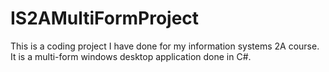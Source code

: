 # IS2AMultiFormProject
This is a coding project I have done for my information systems 2A course. It is a multi-form windows desktop application done in C#. 
